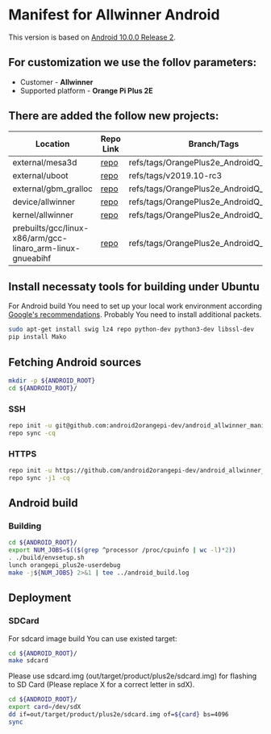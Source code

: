 # Manifest for Allwinner Android

This version is based on [Android 10.0.0 Release 2](https://android.googlesource.com/platform/manifest/+/refs/heads/android-10.0.0_r2).

## For customization we use the follov parameters:
* Customer - **Allwinner**
* Supported platform - **Orange Pi Plus 2E**

## There are added the follow new projects:
| Location | Repo Link | Branch/Tags |
| ------ | ------ | ------ |
| external/mesa3d | [repo](https://github.com/android2orangepi-dev/mesa) | refs/tags/OrangePlus2e_AndroidQ_preview2 |
| external/uboot | [repo](http://git.denx.de/u-boot.git_mainline) | refs/tags/v2019.10-rc3 |
| external/gbm_gralloc | [repo](https://github.com/android2orangepi-dev/gbm_gralloc) | refs/tags/OrangePlus2e_AndroidQ_preview2 |
| device/allwinner | [repo](https://github.com/android2orangepi-dev/android_allwinner_bsp) | refs/tags/OrangePlus2e_AndroidQ_preview2 |
| kernel/allwinner | [repo](https://android.googlesource.com/kernel/common) | refs/tags/OrangePlus2e_AndroidQ_preview2 |
| prebuilts/gcc/linux-x86/arm/gcc-linaro_arm-linux-gnueabihf | [repo](https://github.com/android2orangepi-dev/ext-compiler) | refs/tags/OrangePlus2e_AndroidQ_preview1 |

## Install necessaty tools for building under Ubuntu
For Android build You need to set up your local work environment according [Google's recommendations](https://source.android.com/setup/build/initializing). Probably You need to install additional packets.

```bash
sudo apt-get install swig lz4 repo python-dev python3-dev libssl-dev
pip install Mako
```
 
## Fetching Android sources
```bash
mkdir -p ${ANDROID_ROOT}
cd ${ANDROID_ROOT}/
```

### SSH
```bash
repo init -u git@github.com:android2orangepi-dev/android_allwinner_manifest -b refs/tags/OrangePlus2e_AndroidQ_preview2 -m ssh.xml
repo sync -cq
```

### HTTPS
```bash
repo init -u https://github.com/android2orangepi-dev/android_allwinner_manifest -b refs/tags/OrangePlus2e_AndroidQ_preview2 -m https.xml
repo sync -j1 -cq
```

## Android build
### Building
```bash
cd ${ANDROID_ROOT}/
export NUM_JOBS=$(($(grep ^processor /proc/cpuinfo | wc -l)*2))
. ./build/envsetup.sh
lunch orangepi_plus2e-userdebug
make -j${NUM_JOBS} 2>&1 | tee ../android_build.log
```

## Deployment
### SDCard
For sdcard image build You can use existed target:
 
```bash
cd ${ANDROID_ROOT}/
make sdcard
```

Please use sdcard.img (out/target/product/plus2e/sdcard.img) for flashing to SD Card (Please replace X for a correct letter in sdX).

```bash
cd ${ANDROID_ROOT}/
export card=/dev/sdX
dd if=out/target/product/plus2e/sdcard.img of=${card} bs=4096
sync
```
